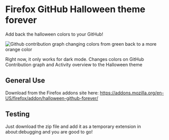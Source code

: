 # Firefox GitHub Halloween theme forever
Add back the halloween colors to your GitHub!

![Github contribution graph changing colors from green back to a more orange color](https://user-images.githubusercontent.com/78604367/199162143-4b705d9d-4e0b-4d65-8668-952e8e0eba68.gif)

Right now, it only works for dark mode. Changes colors on GitHub Contribution graph and Activity overview to the Halloween theme

## General Use
Download from the Firefox addons site here: https://addons.mozilla.org/en-US/firefox/addon/halloween-github-forever/

## Testing
Just download the zip file and add it as a temporary extension in about:debugging and you are good to go!


